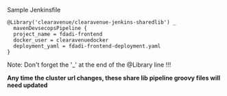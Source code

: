 Sample Jenkinsfile

```
@Library('clearavenue/clearavenue-jenkins-sharedlib') _
  mavenDevsecopsPipeline {
  project_name = fdadi-frontend
  docker_user = clearavenuedocker
  deployment_yaml = fdadi-frontend-deployment.yaml
}
```

Note:  Don't forget the '_' at the end of the @Library line !!!

**Any time the cluster url changes, these share lib pipeline groovy files will need updated**
